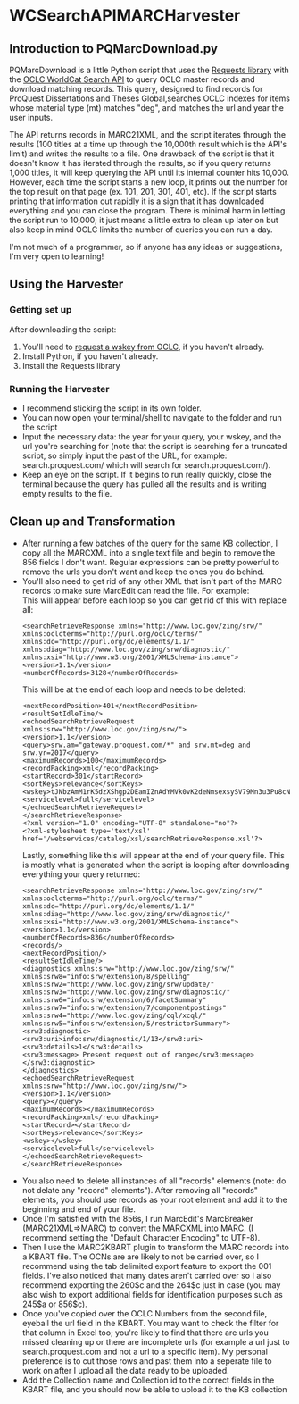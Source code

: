 # WCSearchAPIMARCHarvester
<h2>Introduction to PQMarcDownload.py</h2>
PQMarcDownload is a little Python script that uses the <a href= "http://docs.python-requests.org/en/master/">Requests library</a> with the <a href="https://www.oclc.org/developer/develop/web-services/worldcat-search-api.en.html">OCLC WorldCat Search API</a> to query OCLC master records and download matching records. This query, designed to find records for ProQuest Dissertations and Theses Global,searches OCLC indexes for items whose material type (mt) matches "deg", and matches the url and year the user inputs.

The API returns records in MARC21XML, and the script iterates through the results (100 titles at a time up through the 10,000th result which is the API's limit) and writes the results to a file. One drawback of the script is that it doesn't know it has iterated through the results, so if you query returns 1,000 titles, it will keep querying the API until its internal counter hits 10,000. However, each time the script starts a new loop, it prints out the number for the top result on that page (ex. 101, 201, 301, 401, etc). If the script starts printing that information out rapidly it is a sign that it has downloaded everything and you can close the program. There is minimal harm in letting the script run to 10,000; it just means a little extra to clean up later on but also keep in mind OCLC limits the number of queries you can run a day.

I'm not much of a programmer, so if anyone has any ideas or suggestions, I'm very open to learning!

<h2>Using the Harvester</h2>

<h3>Getting set up</h3>
After downloading the script:
<ol>
  <li>You'll need to <a href="https://platform.worldcat.org/wskey/">request a wskey from OCLC</a>, if you haven't already.</li>
  <li>Install Python, if you haven't already.</li>
  <li>Install the Requests library</li>
</ol>

<h3>Running the Harvester</h3>
<ul>
  <li>I recommend sticking the script in its own folder.</li>
  <li>You can now open your terminal/shell to navigate to the folder and run the script</li>
  <li>Input the necessary data: the year for your query, your wskey, and the url you're searching for (note that the script is searching for a truncated script, so simply input the past of the URL, for example: search.proquest.com/ which will search for search.proquest.com/).</li>
  <li>Keep an eye on the script. If it begins to run really quickly, close the terminal because the query has pulled all the results and is writing empty results to the file.</li>
</ul>

<h2>Clean up and Transformation</h2>
<ul>
  <li>After running a few batches of the query for the same KB collection, I copy all the MARCXML into a single text file and begin to remove the 856 fields I don't want. Regular expressions can be pretty powerful to remove the urls you don't want and keep the ones you do behind.</li>
  <li>You'll also need to get rid of any other XML that isn't part of the MARC records to make sure MarcEdit can read the file. For example:</li>
This will appear before each loop so you can get rid of this with replace all:
  
  ```
<searchRetrieveResponse xmlns="http://www.loc.gov/zing/srw/" xmlns:oclcterms="http://purl.org/oclc/terms/"                      xmlns:dc="http://purl.org/dc/elements/1.1/" xmlns:diag="http://www.loc.gov/zing/srw/diagnostic/"              xmlns:xsi="http://www.w3.org/2001/XMLSchema-instance">
<version>1.1</version>
<numberOfRecords>3128</numberOfRecords>
 ```
 
 This will be at the end of each loop and needs to be deleted:
 
 ```
 <nextRecordPosition>401</nextRecordPosition>
<resultSetIdleTime/>
<echoedSearchRetrieveRequest xmlns:srw="http://www.loc.gov/zing/srw/">
<version>1.1</version>
<query>srw.am="gateway.proquest.com/*" and srw.mt=deg and srw.yr=2017</query>
<maximumRecords>100</maximumRecords>
<recordPacking>xml</recordPacking>
<startRecord>301</startRecord>
<sortKeys>relevance</sortKeys>
<wskey>tJNbzAmM1rK5dzXShgp2DEamIZnAdYMVk0vK2deNmsexsySV79Mn3u3Pu8cNaQCKdjkqibt6XgVmeglQ</wskey>
<servicelevel>full</servicelevel>
</echoedSearchRetrieveRequest>
</searchRetrieveResponse>
<?xml version="1.0" encoding="UTF-8" standalone="no"?>
<?xml-stylesheet type='text/xsl' href='/webservices/catalog/xsl/searchRetrieveResponse.xsl'?>
```
 
 Lastly, something like this will appear at the end of your query file. This is mostly what is generated when the script is looping after downloading everything your query returned:
 
 ```
 <searchRetrieveResponse xmlns="http://www.loc.gov/zing/srw/" xmlns:oclcterms="http://purl.org/oclc/terms/" xmlns:dc="http://purl.org/dc/elements/1.1/" xmlns:diag="http://www.loc.gov/zing/srw/diagnostic/" xmlns:xsi="http://www.w3.org/2001/XMLSchema-instance">
<version>1.1</version>
<numberOfRecords>836</numberOfRecords>
<records/>
<nextRecordPosition/>
<resultSetIdleTime/>
<diagnostics xmlns:srw="http://www.loc.gov/zing/srw/" xmlns:srw8="info:srw/extension/8/spelling" xmlns:srw2="http://www.loc.gov/zing/srw/update/" xmlns:srw3="http://www.loc.gov/zing/srw/diagnostic/" xmlns:srw6="info:srw/extension/6/facetSummary" xmlns:srw7="info:srw/extension/7/componentpostings" xmlns:srw4="http://www.loc.gov/zing/cql/xcql/" xmlns:srw5="info:srw/extension/5/restrictorSummary">
<srw3:diagnostic>
<srw3:uri>info:srw/diagnostic/1/13</srw3:uri>
<srw3:details>1</srw3:details>
<srw3:message> Present request out of range</srw3:message>
</srw3:diagnostic>
</diagnostics>
<echoedSearchRetrieveRequest xmlns:srw="http://www.loc.gov/zing/srw/">
<version>1.1</version>
<query></query>
<maximumRecords></maximumRecords>
<recordPacking>xml</recordPacking>
<startRecord></startRecord>
<sortKeys>relevance</sortKeys>
<wskey></wskey>
<servicelevel>full</servicelevel>
</echoedSearchRetrieveRequest>
</searchRetrieveResponse>
```
<li>You also need to delete all instances of all "records" elements (note: do not delate any "record" elements"). After removing all "records" elements, you should use records as your root element and add it to the beginning and end of your file.</li>
  <li>Once I'm satisfied with the 856s, I run MarcEdit's MarcBreaker (MARC21XML=>MARC) to convert the MARCXML into MARC. (I recommend setting the "Default Character Encoding" to UTF-8).</li>
  <li>Then I use the MARC2KBART plugin to transform the MARC records into a KBART file. The OCNs are are likely to not be carried over, so I recommend using the tab delimited export feature to export the 001 fields. I've also noticed that many dates aren't carried over so I also recommend exporting the 260$c and the 264$c just in case (you may also wish to export additional fields for identification purposes such as 245$a or 856$c).</li>
  <li>Once you've copied over the OCLC Numbers from the second file, eyeball the url field in the KBART. You may want to check the filter for that column in Excel too; you're likely to find that there are urls you missed cleaning up or there are incomplete urls (for example a url just to search.proquest.com and not a url to a specific item). My personal preference is to cut those rows and past them into a seperate file to work on after I upload all the data ready to be uploaded.</li>
  <li>Add the Collection name and Collection id to the correct fields in the KBART file, and you should now be able to upload it to the KB collection</li>
 </ul>

